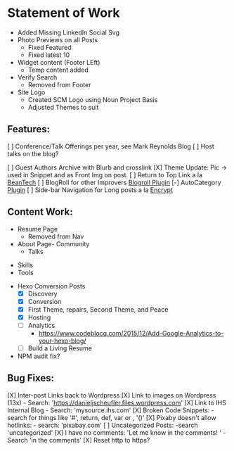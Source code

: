 # Statement of Work

* Added Missing LinkedIn Social Svg
* Photo Previews on all Posts
  - Fixed Featured
  - Fixed latest 10
* Widget content (Footer LEft)
  - Temp content added
* Verify Search
  - Removed from Footer
* Site Logo
  - Created SCM Logo using Noun Project Basis
  - Adjusted Themes to suit

## Features:
[ ] Conference/Talk Offerings per year, see Mark Reynolds Blog
[ ] Host talks on the blog?

[ ] Guest Authors Archive with Blurb and crosslink
[X] Theme Update: Pic -> used in Snippet and as Front Img on post.
[ ] Return to Top Link a la [BeanTech](http://beantech.org/)
[ ] BlogRoll for other Improvers [Blogroll Plugin](https://github.com/huiwang/hexo-blogroll)
[-] AutoCategory [Plugin](https://github.com/xu-song/hexo-auto-category)
[ ] Side-bar Navigation for Long posts a la [Encrypt](https://github.com/MikeCoder/hexo-blog-encrypt)

## Content Work:
* Resume Page
  - Removed from Nav
* About Page- Community
  - Talks
- Skills
- Tools

* Hexo Conversion Posts
    - [X] Discovery
    - [X] Conversion
    - [X] First Theme, repairs, Second Theme, and Peace
    - [X] Hosting
    - [ ] Analytics
        - https://www.codeblocq.com/2015/12/Add-Google-Analytics-to-your-hexo-blog/
    - [ ] Build a Living Resume
* NPM audit fix?

## Bug Fixes:
[X] Inter-post Links back to Wordpress
[X] Link to images on Wordpress (13x)
    - Search: 'https://danieljscheufler.files.wordpress.com'
[X] Link to IHS Internal Blog
    - Search: 'mysource.ihs.com'
[X] Broken Code Snippets:
    - search for things like '#', return, def, var or , '()'
[X] Pixaby doesn't allow hotlinks:
    - search: 'pixabay.com'
[ ] Uncategorized Posts: 
    -search 'uncategorized'
[X] I have no comments: 'Let me know in the comments! '
    - Search 'in the comments'
[X] Reset http to https?

